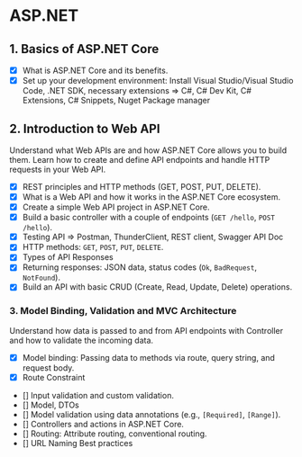 # ASP.NET

## 1. Basics of ASP.NET Core

- [x] What is ASP.NET Core and its benefits.
- [x] Set up your development environment: Install Visual Studio/Visual Studio Code, .NET SDK, necessary extensions => C#, C# Dev Kit, C# Extensions, C# Snippets, Nuget Package manager

## 2. Introduction to Web API

Understand what Web APIs are and how ASP.NET Core allows you to build them. Learn how to create and define API endpoints and handle HTTP requests in your Web API.

- [x] REST principles and HTTP methods (GET, POST, PUT, DELETE).
- [x] What is a Web API and how it works in the ASP.NET Core ecosystem.
- [x] Create a simple Web API project in ASP.NET Core.
- [x] Build a basic controller with a couple of endpoints (`GET /hello`, `POST /hello`).
- [x] Testing API => Postman, ThunderClient, REST client, Swagger API Doc
- [x] HTTP methods: `GET`, `POST`, `PUT`, `DELETE`.
- [x] Types of API Responses
- [x] Returning responses: JSON data, status codes (`Ok`, `BadRequest`, `NotFound`).
- [x] Build an API with basic CRUD (Create, Read, Update, Delete) operations.

### **3. Model Binding, Validation and MVC Architecture**

Understand how data is passed to and from API endpoints with Controller and how to validate the incoming data.

- [x] Model binding: Passing data to methods via route, query string, and request body.
- [x] Route Constraint
- [] Input validation and custom validation.
- [] Model, DTOs
- [] Model validation using data annotations (e.g., `[Required]`, `[Range]`).
- [] Controllers and actions in ASP.NET Core.
- [] Routing: Attribute routing, conventional routing.
- [] URL Naming Best practices
